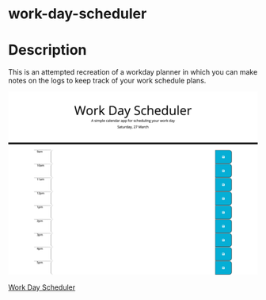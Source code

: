 # work-day-scheduler

# Description
This is an attempted recreation of a workday planner in which you can make notes
 on the logs to keep track of your work schedule plans.

 ![Portfolio Site](./assets/images/screenshot.png)


[Work Day Scheduler](https://bennsantos20.github.io/work-day-scheduler/)

